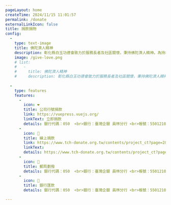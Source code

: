 ```yaml
---
pageLayout: home
createTime: 2024/11/15 11:01:57
permalink: /donate
externalLinkIcon: false
title: 捐款捐物
config:
  -
    type: text-image
    title: 佛陀濟人精神
    description: 彰化縣白玉功德會致力於服務長者及社區關懷，秉持佛陀濟人精神。為持續提供全方位照護，歡迎捐款捐物，共同關愛長者，實現在地安養的目標。
    image: /give-love.png
    # list:
    #   -
    #     title: 佛陀濟人精神
    #     description: 彰化縣白玉功德會致力於服務長者及社區關懷，秉持佛陀濟人精神。為持續提供全方位照護，歡迎捐款捐物，共同關愛長者，實現在地安養的目標。
      
  -
    type: features
    features:
      -
        icon: ❤️
        title: 公司行號捐款
        link: https://vuepress.vuejs.org/
        linkText: 立即捐款
        details: 銀行代碼：050  <br>銀行：臺灣企銀 員林分行 <br>帳號：55012108809  <br>戶名：社團法人彰化縣白玉功德會
      -
        icon: 💛
        title: 線上捐款
        link: https://www.tch-donate.org.tw/contents/project_ct?page=2&p_id=2
        linkText: 
        details: https://www.tch-donate.org.tw/contents/project_ct?page=2&p_id=2
      -
        icon: 💚
        title: 郵局劃撥
        details: 銀行代碼：050  <br>銀行：臺灣企銀 員林分行 <br>帳號：55012108809  <br>戶名：社團法人彰化縣白玉功德會
      -
        icon: 💙
        title: 銀行匯款
        details: 銀行代碼：050  <br>銀行：臺灣企銀 員林分行 <br>帳號：55012108809  <br>戶名：社團法人彰化縣白玉功德會

---
```

